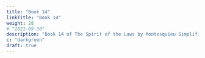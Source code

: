 ```yaml
---
title: "Book 14"
linkTitle: "Book 14"
weight: 28
# "2021-09-30"
description: "Book 14 of The Spirit of the Laws by Montesquieu Simplified"
c: "darkgreen"
draft: true
---
```


